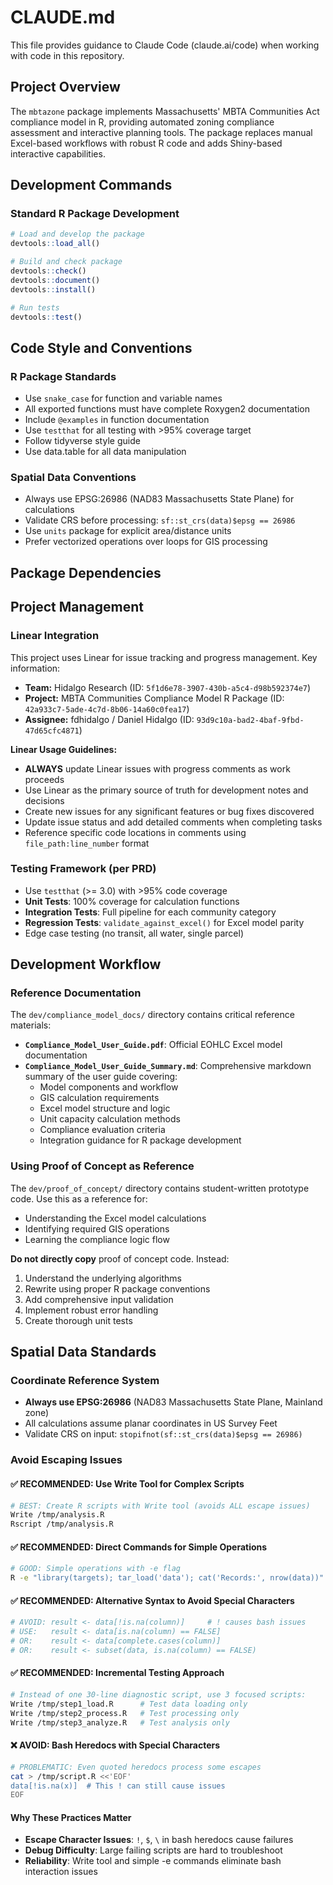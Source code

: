 # CLAUDE.md

This file provides guidance to Claude Code (claude.ai/code) when working with code in this repository.

## Project Overview

The `mbtazone` package implements Massachusetts' MBTA Communities Act compliance model in R, providing automated zoning compliance assessment and interactive planning tools. The package replaces manual Excel-based workflows with robust R code and adds Shiny-based interactive capabilities.

## Development Commands

### Standard R Package Development
```r
# Load and develop the package
devtools::load_all()

# Build and check package
devtools::check()
devtools::document()
devtools::install()

# Run tests
devtools::test()

```

## Code Style and Conventions

### R Package Standards
- Use `snake_case` for function and variable names
- All exported functions must have complete Roxygen2 documentation
- Include `@examples` in function documentation
- Use `testthat` for all testing with >95% coverage target
- Follow tidyverse style guide
- Use data.table for all data manipulation

### Spatial Data Conventions
- Always use EPSG:26986 (NAD83 Massachusetts State Plane) for calculations
- Validate CRS before processing: `sf::st_crs(data)$epsg == 26986`
- Use `units` package for explicit area/distance units
- Prefer vectorized operations over loops for GIS processing

## Package Dependencies



## Project Management

### Linear Integration
This project uses Linear for issue tracking and progress management. Key information:

- **Team:** Hidalgo Research (ID: `5f1d6e78-3907-430b-a5c4-d98b592374e7`)
- **Project:** MBTA Communities Compliance Model R Package (ID: `42a933c7-5ade-4c7d-8b06-14a60c0fea17`)
- **Assignee:** fdhidalgo / Daniel Hidalgo (ID: `93d9c10a-bad2-4baf-9fbd-47d65cfc4871`)

**Linear Usage Guidelines:**
- **ALWAYS** update Linear issues with progress comments as work proceeds
- Use Linear as the primary source of truth for development notes and decisions
- Create new issues for any significant features or bug fixes discovered
- Update issue status and add detailed comments when completing tasks
- Reference specific code locations in comments using `file_path:line_number` format

### Testing Framework (per PRD)
- Use `testthat` (>= 3.0) with >95% code coverage
- **Unit Tests**: 100% coverage for calculation functions
- **Integration Tests**: Full pipeline for each community category
- **Regression Tests**: `validate_against_excel()` for Excel model parity  
- Edge case testing (no transit, all water, single parcel)



## Development Workflow

### Reference Documentation

The `dev/compliance_model_docs/` directory contains critical reference materials:

- **`Compliance_Model_User_Guide.pdf`**: Official EOHLC Excel model documentation
- **`Compliance_Model_User_Guide_Summary.md`**: Comprehensive markdown summary of the user guide covering:
  - Model components and workflow
  - GIS calculation requirements  
  - Excel model structure and logic
  - Unit capacity calculation methods
  - Compliance evaluation criteria
  - Integration guidance for R package development

### Using Proof of Concept as Reference

The `dev/proof_of_concept/` directory contains student-written prototype code. Use this as a reference for:
- Understanding the Excel model calculations
- Identifying required GIS operations
- Learning the compliance logic flow

**Do not directly copy** proof of concept code. Instead:
1. Understand the underlying algorithms
2. Rewrite using proper R package conventions
3. Add comprehensive input validation
4. Implement robust error handling
5. Create thorough unit tests


## Spatial Data Standards

### Coordinate Reference System
- **Always use EPSG:26986** (NAD83 Massachusetts State Plane, Mainland zone)
- All calculations assume planar coordinates in US Survey Feet
- Validate CRS on input: `stopifnot(sf::st_crs(data)$epsg == 26986)`

### Avoid Escaping Issues


#### ✅ **RECOMMENDED: Use Write Tool for Complex Scripts**
```bash
# BEST: Create R scripts with Write tool (avoids ALL escape issues)
Write /tmp/analysis.R
Rscript /tmp/analysis.R
```

#### ✅ **RECOMMENDED: Direct Commands for Simple Operations**
```bash
# GOOD: Simple operations with -e flag
R -e "library(targets); tar_load('data'); cat('Records:', nrow(data))"
```

#### ✅ **RECOMMENDED: Alternative Syntax to Avoid Special Characters**
```r
# AVOID: result <- data[!is.na(column)]     # ! causes bash issues
# USE:   result <- data[is.na(column) == FALSE]
# OR:    result <- data[complete.cases(column)]
# OR:    result <- subset(data, is.na(column) == FALSE)
```

#### ✅ **RECOMMENDED: Incremental Testing Approach**
```bash
# Instead of one 30-line diagnostic script, use 3 focused scripts:
Write /tmp/step1_load.R      # Test data loading only
Write /tmp/step2_process.R   # Test processing only  
Write /tmp/step3_analyze.R   # Test analysis only
```

#### ❌ **AVOID: Bash Heredocs with Special Characters**
```bash
# PROBLEMATIC: Even quoted heredocs process some escapes
cat > /tmp/script.R <<'EOF'
data[!is.na(x)]  # This ! can still cause issues
EOF
```

#### **Why These Practices Matter**
- **Escape Character Issues**: `!`, `$`, `\` in bash heredocs cause failures
- **Debug Difficulty**: Large failing scripts are hard to troubleshoot
- **Reliability**: Write tool and simple -e commands eliminate bash interaction issues